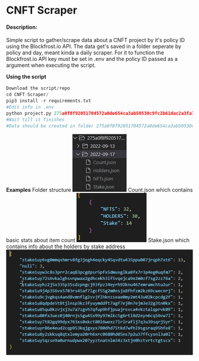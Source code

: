 
# CNFT Scraper

#### Description:

Simple script to gather/scrape data about a CNFT project by it's policy ID using the Blockfrost.io API. The data get's saved in a folder seperate by policy and day, meant kinda a daily scraper. For it to function the Blockfrost.io API key must be set in .env and the policy ID passed as a argument when executing the script.

**Using the script**
```py
Download the script/repo
cd CNFT-Scraper/
pip3 install -r requirements.txt
#Edit info in .env
python project.py 275a0f8f92051704572a0de654ca3ab50530c9fc2b61dac2a3fa7384
#Wait till it finishes
#Data should be created in folder 275a0f8f92051704572a0de654ca3ab50530c9fc2b61dac2a3fa7384
```

**Examples**
Folder structure
![image](1.png)
Count.json which contains basic stats about item count
![image](2.png)
Stake.json which contains info about the holders by stake address
![image](3.png)